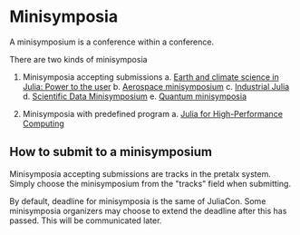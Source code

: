 # Minisymposia

A minisymposium is a conference within a conference.

There are two kinds of minisymposia

1. Minisymposia accepting submissions
    a. [Earth and climate science in Julia: Power to the user](/2024/minisymposia/earth)
    b. [Aerospace minisymposium](/2024/minisymposia/aerospace)
    c. [Industrial Julia](/2024/minisymposia/industrial)
    d. [Scientific Data Minisymposium](/2024/minisymposia/data)
    e. [Quantum minisymposia](/2024/minisymposia/quantum)

2. Minisymposia with predefined program
    a. [Julia for High-Performance Computing](/2024/minisymposia/hpc)

## How to submit to a minisymposium

Minisymposia accepting submissions are tracks in the pretalx system. Simply choose the minisymposium from the
"tracks" field when submitting.

By default, deadline for minisymposia is the same of JuliaCon. Some minisymposia organizers may choose to extend the deadline after this has passed. This will be communicated later.
